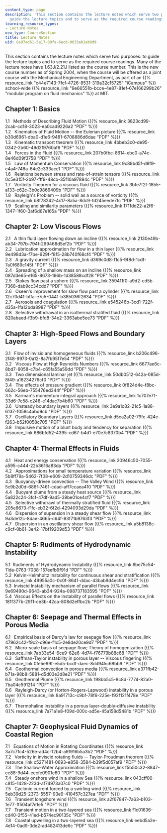 ```yaml
---
content_type: page
description: 'This section contains the lecture notes which serve two purposes: to
  guide the lecture topics and to serve as the required course readings.'
learning_resource_types:
- Lecture Notes
ocw_type: CourseSection
title: Lecture Notes
uid: 8e97ad61-5a17-09fa-6ecd-9633ab2ab9d9
---
```


This section contains the lecture notes which serve two purposes: to guide the lecture topics and to serve as the required course readings. Many of the lecture notes have 1.63J/2.21J listed as the course number. This is the new course number as of Spring 2004, when the course will be offered as a joint course with the Mechanical Engineering Department, as part of an {{% resource_link "c44e7143-7fcf-4726-8531-319a32c15725" "iCampus" %}} school-wide {{% resource_link "9e66551b-bcce-4e87-81ef-67e166299b26" "modular program on fluid mechanics" %}} at MIT.

Chapter 1: Basics
-----------------

1.1   Methods of Describing Fluid Motion ({{% resource_link 3823cd99-2cab-cd18-3023-ea0cad9226a2 "PDF" %}})  
1.2   Kinematics of Fluid Motion -- the Eulerian picture ({{% resource_link b30d6961-dba0-d1e6-9481-6708886d6dae "PDF" %}})  
1.3   Kinematic transport theorem ({{% resource_link 4bbeb3c0-de95-0342-2b60-49d2f9760af9 "PDF" %}})  
1.4   Forces in the Fluid ({{% resource_link 207b0fbc-8614-ebc0-a74c-8e46d09f3758 "PDF" %}})  
1.5   Law of Momentum Conservation ({{% resource_link 9c89bd5f-d8f9-c4a4-748a-64e2c333acc1 "PDF" %}})  
1.6   Relations between stress and rate-of-strain tensors ({{% resource_link 0c5e315f-2b97-fff9-48cb-35f10a97894c "PDF" %}})  
1.7   Vorticity Theorem for a viscous fluid ({{% resource_link 3bfe7f2f-1855-a133-c62c-3b0c9866409b "PDF" %}})  
1.8   Rayleigh's Problem -- solid wall as a source of vorticity ({{% resource_link b8f78242-4c17-8a5a-8dc9-fd245eede7fc "PDF" %}})  
1.9   Scaling and similarity parameters ({{% resource_link 1711dd22-a2f6-1347-1f60-3af6d67e165a "PDF" %}})

Chapter 2: Low Viscous Flows
----------------------------

2.1   A thin fluid layer flowing down an incline ({{% resource_link 2130e49b-ab34-797b-794f-299468d5ef2b "PDF" %}})  
2.2   Lubrication approximation for flow in a thin layer ({{% resource_link 9e498d3a-f7be-929f-f8f5-28b740f68cf4 "PDF" %}})  
2.3   A gravity current ({{% resource_link d369c0d8-f1c5-9f8d-1cdf-7a0f689c145f "PDF" %}})  
2.4   Spreading of a shallow mass on an incline ({{% resource_link 087d3e65-e165-8673-196b-1d38588cdf28 "PDF" %}})  
2.5   Stokes flow past a sphere ({{% resource_link 359411f0-a9d2-cd5b-7368-dab9cc34cdd7 "PDF" %}})  
2.6   Oseen's improvement for slow flow past a cylinder ({{% resource_link 12c70d41-bffa-e7c5-0441-b385036f2634 "PDF" %}})  
2.7   Aerosols and coagulation ({{% resource_link e545246b-3cd1-722f-d35a-1fa12bda8987 "PDF" %}})  
2.8   Selective withdrawal in an isothermal stratifed fluid ({{% resource_link 820abaed-f3b9-bfd8-34e2-3363abe5ee73 "PDF" %}})

Chapter 3: High-Speed Flows and Boundary Layers
-----------------------------------------------

3.1   Flow of invisid and homogeneous fluids ({{% resource_link b206c496-2f48-9973-0a12-8a7fb95f7e54 "PDF" %}})  
3.2   Viscous Flow at High Reynolds Numbers ({{% resource_link 6677ae6c-8bd7-6058-c7b4-c65fa55a59dd "PDF" %}})  
3.3   Two dimensional laminar jet ({{% resource_link 50db0512-642a-085d-8f49-a18234276cf0 "PDF" %}})  
3.4   The effects of pressure gradient ({{% resource_link 0f824d4e-f8bc-662c-56eb-755476ed344f "PDF" %}})  
3.5   Karman's momentum integral approach ({{% resource_link 1c707e71-33d6-7c58-c248-e14dac7b4b60 "PDF" %}})  
3.6   Unsteady boundary layers ({{% resource_link 3e9a1c82-21c5-1a88-6137-f058c4abd9cb "PDF" %}})  
3.7   Oscillatory Boundary Layers ({{% resource_link d5ca2a02-79fe-424e-f263-b52f0058c705 "PDF" %}})  
3.8   Impulsive motion of a blunt body and tendency for separation ({{% resource_link 686bfd52-4395-cd67-b4d1-e70e7c8370b4 "PDF" %}})

Chapter 4: Thermal Effects in Fluids
------------------------------------

4.1   Heat and energy conservation ({{% resource_link 20946c50-7055-a595-c444-22b3616a83da "PDF" %}})  
4.2   Approximations for small temperature variation ({{% resource_link 5b8ff79a-5462-7f08-e609-2d10759346dc "PDF" %}})  
4.3   Buoyancy-driven convection -- The Valley Wind ({{% resource_link 5c9b2d0d-686f-7461-cdad-aff7ccaea410 "PDF" %}})  
4.4   Buoyant plume from a steady heat source ({{% resource_link 5a822c24-3fcf-47df-9ad5-39be01ce4cf7 "PDF" %}})  
4.5   Selective withdrawl of thermally stratified fluid ({{% resource_link 205e8673-f1fc-eb32-6f2d-4294093d29da "PDF" %}})  
4.6   Dispersion of supension in a steady shear flow ({{% resource_link 9a3de12c-8dae-4665-c64f-93f71b9763f3 "PDF" %}})  
4.7   Dispersion in an oscillatory shear flow ({{% resource_link a5b8138c-c9cf-0b61-3e42-17bf19209d53 "PDF" %}})

Chapter 5: Rudiments of Hydrodynamic Instability
------------------------------------------------

5.1  Rudiments of Hydrodynamic Instability ({{% resource_link 6be75c54-11da-0763-7038-157eefb9f91d "PDF" %}})  
5.2  Kelvin-Helmholtz Instability for continuous shear and stratification ({{% resource_link 49955a0c-0c0f-8641-ddac-43bab9d4ec9d "PDF" %}})  
5.3  Inviscid Instability mechanism of parallel flows ({{% resource_link 9e69490d-9643-ab34-924a-098737183595 "PDF" %}})  
5.4  Viscous Effects on the Instability of parallel flows ({{% resource_link 181f377b-2911-ce3b-42ca-808d2effbc2b "PDF" %}})

Chapter 6: Seepage and Thermal Effects in Porous Media
------------------------------------------------------

6.1   Empirical basis of Darcy's law for seepage flow ({{% resource_link 47962c42-f9c2-c96e-f1c5-2e8de20ce9d7 "PDF" %}})  
6.2   Micro-scale basis of seepage flow; Theory of homogenization ({{% resource_link 7ab33e54-6ce9-62e6-4d74-f76779b88c68 "PDF" %}})  
6.3   Saffman-Taylor instability in porous layer -- Viscous fingering ({{% resource_link 0fe5e99f-e5d5-bcdf-daec-8dd945c68bb9 "PDF" %}})  
6.4   Geothermal convection in porous media ({{% resource_link a371fb42-b71a-98b8-5881-d5d03e3d8e21 "PDF" %}})  
6.5   Geothermal Plume ({{% resource_link 198bb5c5-8c8d-7774-82a0-7ba04c591214 "PDF" %}})  
6.6   Rayleigh-Darcy (or Horton-Rogers-Lapwood) instability in a porous layer ({{% resource_link 8a91713c-c9bf-78f6-225e-f92f121f478e "PDF" %}})  
6.7   Thermohaline instability in a porous layer-doubly-diffusive instability ({{% resource_link 7a71a1e8-f09d-000c-ad5e-45a158d5481b "PDF" %}})

Chapter 7: Geophysical Fluid Dynamics of Coastal Region
-------------------------------------------------------

7.1   Equations of Motion in Rotating Coordinates ({{% resource_link 3a7c71c4-526e-ad4c-12b4-a9f916b5a3b2 "PDF" %}})  
7.2   Vorticity in inviscid rotating fluids -- Taylor-Proudman theorem ({{% resource_link c5271481-0693-e858-3584-b39f5d057af9 "PDF" %}})  
7.3   The Shallow-Water Approximation ({{% resource_link f5b50c32-8847-ce88-9d44-eecfe0901e60 "PDF" %}})  
7.4   Steady onshore wind in a shallow Sea ({{% resource_link 043cff00-c815-1428-223d-af74973a07c0 "PDF" %}})  
7.5   Cyclonic current forced by a swirling wind ({{% resource_link 5eb39d25-2373-5557-93e9-410457c327ea "PDF" %}})  
7.6   Transient longshore wind ({{% resource_link a2f67847-7a63-b103-1e77-ff504af7e1e5 "PDF" %}})  
7.7   Transient motion in a two-layered sea ({{% resource_link f1c01636-cd40-2f55-41ed-b574ec90135c "PDF" %}})  
7.8   Coastal upwelling in a two-layered sea ({{% resource_link eebd5a2e-4e14-0ad9-3de2-ad482413de6c "PDF" %}})